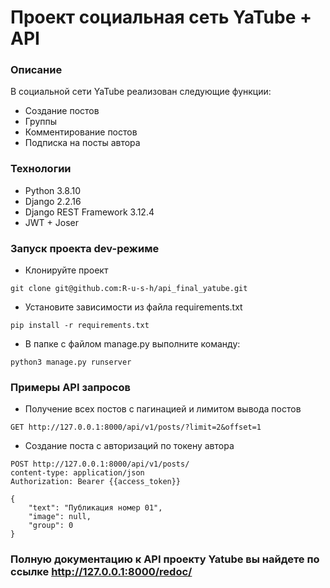 # Проект cоциальная сеть YaTube + API

### Описание
В социальной сети YaTube реализован следующие функции:
- Создание постов
- Группы
- Комментирование постов
- Подписка на посты автора

### Технологии
- Python 3.8.10
- Django 2.2.16
- Django REST Framework 3.12.4
- JWT + Joser

### Запуск проекта dev-режиме
- Клонируйте проект
```
git clone git@github.com:R-u-s-h/api_final_yatube.git
```
- Установите зависимости из файла requirements.txt
```
pip install -r requirements.txt
``` 
- В папке с файлом manage.py выполните команду:
```
python3 manage.py runserver
```

### Примеры API запросов
- Получение всех постов с пагинацией и лимитом вывода постов
```
GET http://127.0.0.1:8000/api/v1/posts/?limit=2&offset=1
```
- Создание поста с авторизаций по токену автора
```
POST http://127.0.0.1:8000/api/v1/posts/
content-type: application/json
Authorization: Bearer {{access_token}}

{
    "text": "Публикация номер 01",
    "image": null,
    "group": 0
}
```
### Полную документацию к API проекту Yatube вы найдете по ссылке http://127.0.0.1:8000/redoc/